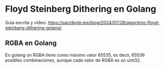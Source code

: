 # Floyd Steinberg Dithering en Golang 

Guía escrita y vídeo: https://parzibyte.me/blog/2024/07/28/algoritmo-floyd-steinberg-dithering-golang/

## RGBA en Golang
En golang un RGBA tiene como máximo valor 65535, es decir, 65536 posibles
combinaciones, aunque cada valor de RGBA es un uint32.